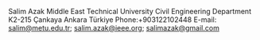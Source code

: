 Salim Azak 
Middle East Technical University 
Civil Engineering Department 
K2-215 
Çankaya Ankara Türkiye 
Phone:+903122102448 
E-mail: salim@metu.edu.tr; salim.azak@ieee.org; salimazak@gmail.com
